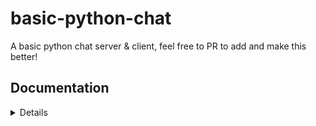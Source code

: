 # basic-python-chat
A basic python chat server & client, feel free to PR to add and make this better!

## Documentation
<details>
## Clone Repo
<details>
git clone https://github.com/nexxydev/basic-python-chat.git
</details>
<br>

## Enter the directory
<details>
<summary>Enters the directory of the bot</summary>
cd basic-python-chat
</details>
<br>












A basic python chat server & client, feel free to PR to add and make this better!


#Documentation

Clone repo: git clone https://github.com/nexxydev/basic-python-chat.git

Enter the directory with: cd basic-python-chat

Make sure python is actually... installed.

Run "python server.py" then "python client.py" after editing the files to your likeing.
